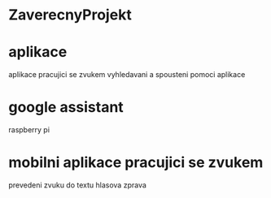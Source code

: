 # ZaverecnyProjekt

# aplikace
aplikace pracujici se zvukem
vyhledavani a spousteni pomoci aplikace


# google assistant
raspberry pi

# mobilni aplikace pracujici se zvukem
prevedeni zvuku do textu
hlasova zprava
